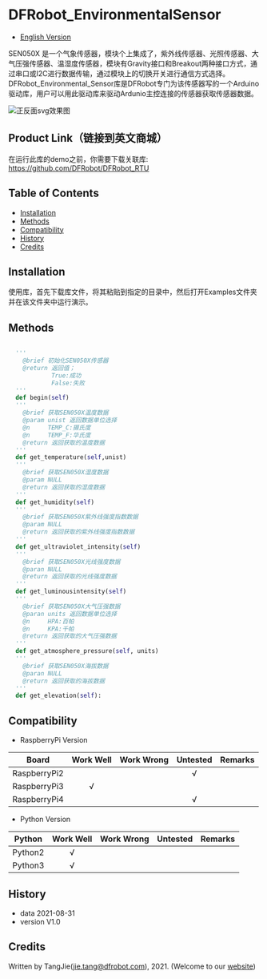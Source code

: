 DFRobot_EnvironmentalSensor
===========================

* [English Version](./README_CN.md)

SEN050X 是一个气象传感器，模块个上集成了，紫外线传感器、光照传感器、大气压强传感器、温湿度传感器，模块有Gravity接口和Breakout两种接口方式，通过串口或I2C进行数据传输，通过模块上的切换开关进行通信方式选择。
DFRobot_Environmental_Sensor库是DFRobot专门为该传感器写的一个Arduino驱动库，用户可以用此驱动库来驱动Ardunio主控连接的传感器获取传感器数据。

![正反面svg效果图](https://www.dfrobot.co)

## Product Link（链接到英文商城）
  在运行此库的demo之前，你需要下载关联库: https://github.com/DFRobot/DFRobot_RTU
  
## Table of Contents

* [Installation](#installation)
* [Methods](#methods)
* [Compatibility](#compatibility)
* [History](#history)
* [Credits](#credits)


## Installation

使用库，首先下载库文件，将其粘贴到指定的目录中，然后打开Examples文件夹并在该文件夹中运行演示。

## Methods

```python

  '''
    @brief 初始化SEN050X传感器
    @return 返回值；
            True:成功
            False:失败
  '''
  def begin(self)
  '''
    @brief 获取SEN050X温度数据
    @param unist 返回数据单位选择
    @n     TEMP_C:摄氏度
    @n     TEMP_F:华氏度
    @return 返回获取的温度数据
  '''
  def get_temperature(self,unist)
  '''
    @brief 获取SEN050X湿度数据
    @param NULL
    @return 返回获取的湿度数据
  '''
  def get_humidity(self)
  '''
    @brief 获取SEN050X紫外线强度指数数据
    @param NULL
    @return 返回获取的紫外线强度指数数据
  '''
  def get_ultraviolet_intensity(self)
  '''
    @brief 获取SEN050X光线强度数据
    @paran NULL 
    @return 返回获取的光线强度数据
  '''
  def get_luminousintensity(self)
  '''
    @brief 获取SEN050X大气压强数据
    @paran units 返回数据单位选择
    @n     HPA:百帕
    @n     KPA:千帕
    @return 返回获取的大气压强数据
  '''
  def get_atmosphere_pressure(self, units)
  '''
    @brief 获取SEN050X海拔数据
    @paran NULL
    @return 返回获取的海拔数据
  '''
  def get_elevation(self):
```

## Compatibility

* RaspberryPi Version

| Board        | Work Well | Work Wrong | Untested | Remarks |
| ------------ | :-------: | :--------: | :------: | ------- |
| RaspberryPi2 |           |            |    √     |         |
| RaspberryPi3 |     √     |            |          |         |
| RaspberryPi4 |           |            |     √    |         |

* Python Version

| Python  | Work Well | Work Wrong | Untested | Remarks |
| ------- | :-------: | :--------: | :------: | ------- |
| Python2 |     √     |            |          |         |
| Python3 |     √     |            |          |         |


## History

- data 2021-08-31
- version V1.0


## Credits

Written by TangJie(jie.tang@dfrobot.com), 2021. (Welcome to our [website](https://www.dfrobot.com/))